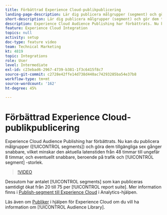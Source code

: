 ```yaml
---
title: Förbättrad Experience Cloud-publikpublicering
landing-page-description: Lär dig publicera målgrupper (segment) och gör dem tillgängliga snabbare än någonsin.
short-description: Lär dig publicera målgrupper (segment) och gör dem tillgängliga snabbare än någonsin.
description: Experience Cloud Audience Publishing har förbättrats. Nu kan du publicera målgrupper (segment) och göra dem tillgängliga sex gånger snabbare, vilket minskar den aktuella latenstiden från 48 timmar till ungefär 8 timmar, och eventuellt snabbare, beroende på trafik och segmentstorlek.
feature: Experience Cloud Integration
topics: null
activity: setup
doc-type: feature video
team: Technical Marketing
kt: 4819
topic: Integrations
role: User
level: Intermediate
exl-id: c23ebad6-2967-4739-b381-1f3c6415f8c7
source-git-commit: c2728e42ffe14d738d440ac74293285ba54e37b8
workflow-type: tm+mt
source-wordcount: '162'
ht-degree: 45%

---
```


# Förbättrad Experience Cloud-publikpublicering

Experience Cloud Audience Publishing har förbättrats. Nu kan du publicera målgrupper ([!UICONTROL segments]) och göra dem tillgängliga sex gånger snabbare, vilket minskar den aktuella latenstiden från 48 timmar till ungefär 8 timmar, och eventuellt snabbare, beroende på trafik och [!UICONTROL segment] -storlek.

>[!VIDEO](https://video.tv.adobe.com/v/32842/?quality=12&learn=on)

Dessutom har antalet [!UICONTROL segments] som kan publiceras samtidigt ökat från 20 till 75 per [!UICONTROL report suite].
Mer information finns i [Publish-segment till Experience Cloud](https://experienceleague.adobe.com/docs/analytics/components/segmentation/segmentation-workflow/seg-publish.html) i Analytics-hjälpen.

Läs även om [Publiker](https://experienceleague.adobe.com/docs/core-services/interface/audiences/audience-library.html) i hjälpen för Experience Cloud om du vill ha information om [!UICONTROL Audience Library].
